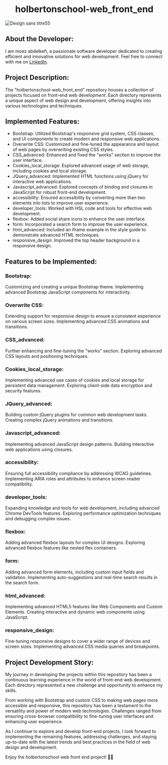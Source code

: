<h1 align="center">holbertonschool-web_front_end</h1>

![Design sans titre55](https://github.com/moezabdelkefi/holbertonschool-web_front_end/assets/113900578/a21a4c66-bef2-45eb-a319-fa98c42b7ed3)


## About the Developer:

I am moez abdelkefi, a passionate software developer dedicated to creating efficient and innovative solutions for web development. Feel free to connect with me on [LinkedIn](https://www.linkedin.com/in/moez-abdelkefi/).

## Project Description:

The "holbertonschool-web_front_end" repository houses a collection of projects focused on front-end web development. Each directory represents a unique aspect of web design and development, offering insights into various technologies and techniques.

## Implemented Features:

- Bootstrap: Utilized Bootstrap's responsive grid system, CSS classes, and UI components to create modern and responsive web applications.
- Overwrite CSS: Customized and fine-tuned the appearance and layout of web pages by overwriting existing CSS styles.
- CSS_advanced: Enhanced and fixed the "works" section to improve the user interface.
- Cookies_local_storage: Explored advanced usage of web storage, including cookies and local storage.
- JQuery_advanced: Implemented HTML functions using jQuery for interactive web applications.
- Javascript_advanced: Explored concepts of binding and closures in JavaScript for robust front-end development.
- accessibility: Ensured accessibility by converting more than two elements into lists to improve user experience.
- developer_tools: Worked with HSL code and tools for effective web development.
- flexbox: Added social share icons to enhance the user interface.
- form: Incorporated a search form to improve the user experience.
- html_advanced: Included an iframe example in the style guide to demonstrate advanced HTML techniques.
- responsive_design: Improved the top header background in a responsive design.

## Features to be Implemented:

### Bootstrap:

Customizing and creating a unique Bootstrap theme.
Implementing advanced Bootstrap JavaScript components for interactivity.

### Overwrite CSS:

Extending support for responsive design to ensure a consistent experience on various screen sizes.
Implementing advanced CSS animations and transitions.

### CSS_advanced:

Further enhancing and fine-tuning the "works" section.
Exploring advanced CSS layouts and positioning techniques.

### Cookies_local_storage:

Implementing advanced use cases of cookies and local storage for persistent data management.
Exploring client-side data encryption and security features.

### JQuery_advanced:

Building custom jQuery plugins for common web development tasks.
Creating complex jQuery animations and transitions.

### Javascript_advanced:

Implementing advanced JavaScript design patterns.
Building interactive web applications using closures.

### accessibility:

Ensuring full accessibility compliance by addressing WCAG guidelines.
Implementing ARIA roles and attributes to enhance screen reader compatibility.

### developer_tools:

Expanding knowledge and tools for web development, including advanced Chrome DevTools features.
Exploring performance optimization techniques and debugging complex issues.

### flexbox:

Adding advanced flexbox layouts for complex UI designs.
Exploring advanced flexbox features like nested flex containers.

### form:

Adding advanced form elements, including custom input fields and validation.
Implementing auto-suggestions and real-time search results in the search form.

### html_advanced:

Implementing advanced HTML5 features like Web Components and Custom Elements.
Creating interactive and dynamic web components using JavaScript.

### responsive_design:

Fine-tuning responsive designs to cover a wider range of devices and screen sizes.
Implementing advanced CSS media queries and breakpoints.

## Project Development Story:

My journey in developing the projects within this repository has been a continuous learning experience in the world of front-end web development. Each directory represented a new challenge and opportunity to enhance my skills.

From working with Bootstrap and custom CSS to making web pages more accessible and responsive, this repository has been a testament to the versatility and power of modern web technologies. Challenges ranged from ensuring cross-browser compatibility to fine-tuning user interfaces and enhancing user experience.

As I continue to explore and develop front-end projects, I look forward to implementing the remaining features, addressing challenges, and staying up-to-date with the latest trends and best practices in the field of web design and development.

Enjoy the holbertonschool web front end project! 🚀🎉
